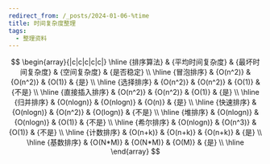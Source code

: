 ```yaml
---
redirect_from: /_posts/2024-01-06-%time
title: 时间复杂度整理
tags:
  - 整理资料
---
```



$$
\begin{array}{|c|c|c|c|c|}
\hline
{排序算法} & {平均时间复杂度} & {最坏时间复杂度} & {空间复杂度} & {是否稳定} \\
\hline
{冒泡排序} & {O(n^2)} & {O(n^2)} & {O(1)} & {是} \\
\hline
{选择排序} & {O(n^2)} & {O(n^2)} & {O(1)} & {不是} \\
\hline
{直接插入排序} & {O(n^2)} & {O(n^2)} & {O(1)} & {是} \\
\hline
{归并排序} & {O(nlogn)} & {O(nlogn)} & {O(n)} & {是} \\
\hline
{快速排序} & {O(nlogn)} & {O(n^2)} & {O(logn)} & {不是} \\
\hline
{堆排序} & {O(nlogn)} & {O(nlogn)} & {O(1)} & {不是} \\
\hline
{希尔排序} & {O(nlogn)} & {O(n^3)} & {O(1)} & {不是} \\
\hline
{计数排序} & {O(n+k)} & {O(n+k)} & {O(n+k)} & {是} \\
\hline
{基数排序} & {O(N*M)} & {O(N*M)} & {O(M)} & {是} \\
\hline
\end{array}
$$

